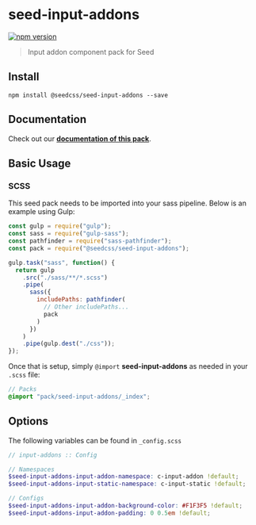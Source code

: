 # seed-input-addons

[![npm version](https://badge.fury.io/js/%40seedcss%2Fseed-input-addons.svg)](https://badge.fury.io/js/%40seedcss%2Fseed-input-addons)

> Input addon component pack for Seed

## Install

```
npm install @seedcss/seed-input-addons --save
```

## Documentation

Check out our **[documentation of this pack](http://developer.helpscout.net/seed/packs/seed-input-addons/)**.

## Basic Usage

### SCSS

This seed pack needs to be imported into your sass pipeline. Below is an example using Gulp:

```javascript
const gulp = require("gulp");
const sass = require("gulp-sass");
const pathfinder = require("sass-pathfinder");
const pack = require("@seedcss/seed-input-addons");

gulp.task("sass", function() {
  return gulp
    .src("./sass/**/*.scss")
    .pipe(
      sass({
        includePaths: pathfinder(
          // Other includePaths...
          pack
        )
      })
    )
    .pipe(gulp.dest("./css"));
});
```

Once that is setup, simply `@import` **seed-input-addons** as needed in your `.scss` file:

```scss
// Packs
@import "pack/seed-input-addons/_index";
```



## Options

The following variables can be found in `_config.scss`

```scss
// input-addons :: Config

// Namespaces
$seed-input-addons-input-addon-namespace: c-input-addon !default;
$seed-input-addons-input-static-namespace: c-input-static !default;

// Configs
$seed-input-addons-input-addon-background-color: #F1F3F5 !default;
$seed-input-addons-input-addon-padding: 0 0.5em !default;

```